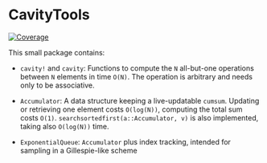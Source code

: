 # CavityTools

[![Coverage](https://codecov.io/gh/abraunst/CavityTools.jl/branch/main/graph/badge.svg)](https://codecov.io/gh/abraunst/CavityTools.jl)

This small package contains:

* `cavity!` and `cavity`: Functions to compute the `N` all-but-one operations between `N` elements in time `O(N)`. The operation is arbitrary and needs only to be associative.

* `Accumulator`: A data structure keeping a live-updatable `cumsum`. Updating or retrieving one element costs `O(log(N))`, computing the total sum costs `O(1)`. `searchsortedfirst(a::Accumulator, v)` is also implemented, taking also `O(log(N))` time.

* `ExponentialQueue`: `Accumulator` plus index tracking, intended for sampling in a Gillespie-like scheme